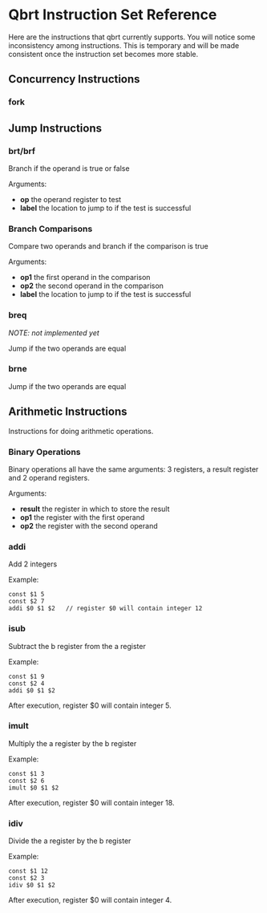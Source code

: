 # Qbrt Instruction Set Reference

Here are the instructions that qbrt currently supports. You will
notice some inconsistency among instructions. This is temporary
and will be made consistent once the instruction set becomes more
stable.

## Concurrency Instructions

### fork

## Jump Instructions

### brt/brf

Branch if the operand is true or false

Arguments: <op> <label>

* **op** the operand register to test
* **label** the location to jump to if the test is successful

### Branch Comparisons

Compare two operands and branch if the comparison is true

Arguments: <op1> <op2> <label>

* **op1** the first operand in the comparison
* **op2** the second operand in the comparison
* **label** the location to jump to if the test is successful

### breq

*NOTE: not implemented yet*

Jump if the two operands are equal

### brne

Jump if the two operands are equal

## Arithmetic Instructions

Instructions for doing arithmetic operations.

### Binary Operations

Binary operations all have the same arguments: 3 registers, a result
register and 2 operand registers.

Arguments: <result> <op1> <op2>

* **result** the register in which to store the result
* **op1** the register with the first operand
* **op2** the register with the second operand

### addi

Add 2 integers

Example:
```
const $1 5
const $2 7
addi $0 $1 $2	// register $0 will contain integer 12
```

### isub

Subtract the b register from the a register

Example:
```
const $1 9
const $2 4
addi $0 $1 $2
```
After execution, register $0 will contain integer 5.

### imult

Multiply the a register by the b register

Example:
```
const $1 3
const $2 6
imult $0 $1 $2
```
After execution, register $0 will contain integer 18.

### idiv

Divide the a register by the b register

Example:
```
const $1 12
const $2 3
idiv $0 $1 $2
```
After execution, register $0 will contain integer 4.
